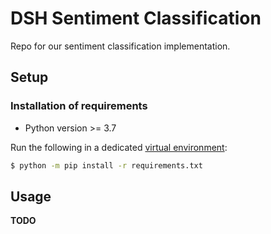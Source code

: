 # DSH Sentiment Classification

Repo for our sentiment classification implementation.

## Setup

### Installation of requirements

- Python version >= 3.7

Run the following in a dedicated [virtual environment](https://virtualenv.pypa.io/en/latest/):

```sh
$ python -m pip install -r requirements.txt
```

## Usage

**TODO**
